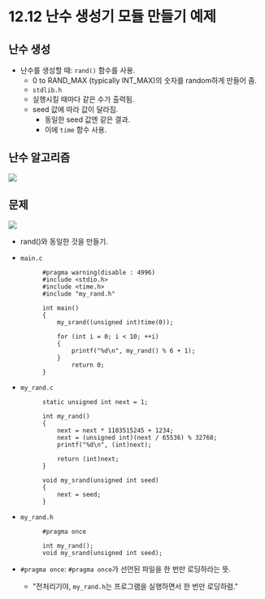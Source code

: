 # 12.12 난수 생성기 모듈 만들기 예제

## 난수 생성
* 난수를 생성할 때: `rand()` 함수를 사용.
    - 0 to RAND_MAX (typically INT_MAX)의 숫자를 random하게 만들어 줌.
    - `stdlib.h`
    - 실행시킬 때마다 같은 수가 출력됨.
    - seed 값에 따라 값이 달라짐. 
        - 동일한 seed 값엔 같은 결과.
        - 이에 `time` 함수 사용.


## 난수 알고리즘

<img src="https://github.com/uber9ma/following_C/blob/master/images/chapter12/rand1.png?raw=true">

## 문제
<img src="https://github.com/uber9ma/following_C/blob/master/images/chapter12/rand2.png?raw=true">

* rand()와 동일한 것을 만들기.

* `main.c`

            #pragma warning(disable : 4996)
            #include <stdio.h>
            #include <time.h>
            #include "my_rand.h"

            int main()
            {
                my_srand((unsigned int)time(0));

                for (int i = 0; i < 10; ++i)
                {
                    printf("%d\n", my_rand() % 6 + 1);
                }
                    return 0;
            }

* `my_rand.c`

            static unsigned int next = 1;

            int my_rand()
            {
                next = next * 1103515245 + 1234;
                next = (unsigned int)(next / 65536) % 32768;
                printf("%d\n", (int)next);

                return (int)next;
            }

            void my_srand(unsigned int seed)
            {
                next = seed;
            }

* `my_rand.h`

            #pragma once

            int my_rand();
            void my_srand(unsigned int seed);

* `#pragma once`: `#pragma once`가 선언된 파일을 한 번만 로딩하라는 뜻.
    - "전처리기야, `my_rand.h`는 프로그램을 실행하면서 한 번만 로딩하렴."